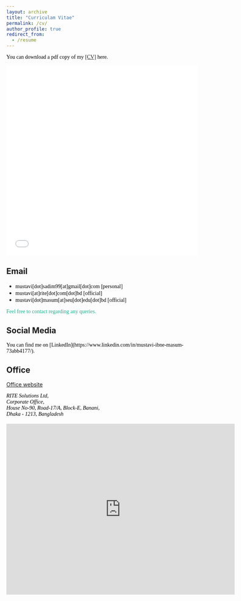 ```yaml
---
layout: archive
title: "Curriculam Vitae"
permalink: /cv/
author_profile: true
redirect_from:
  - /resume
---
```

<span style="color:black; font-family:Georgia;">You can download a pdf copy of my <a href="../files/CV/cv of Mustavi_Ibne_Masum.pdf">[CV]</a> here.</span>

<iframe src="/files/CV/cv of Mustavi_Ibne_Masum.pdf" width="100%" height="500" frameborder="no" border="0" marginwidth="0" marginheight="0"></iframe>

<br>


## Email
+ <span style="font-family:Trebuchet MS; color:black;">mustavi[dot]sadim99[at]gmail[dot]com [personal] </span><br/>
+ <span style="font-family:Trebuchet MS; color:black;">mustavi[at]rite[dot]com[dot]bd [official] </span><br/>
+ <span style="font-family:Trebuchet MS; color:black;">mustavi[dot]masum[at]seu[dot]edu[dot]bd [official] </span><br/>
<!-- + <span style="font-family:Trebuchet MS; color:black;"> [official] </span> -->

<span style="color:#1FAB89; font-family:Georgia;">Feel free to contact regarding any queries.</span><br>
## Social Media
<span style="color:black; font-family:Georgia;">
You can find me on [LinkedIn](https://www.linkedin.com/in/mustavi-ibne-masum-73abb4177/).
</span>

## Office
[Office website](https://www.rite.com.bd/)
<address>
<span style="color:black; font-family:Georgia;">
RITE Solutions Ltd,<br>
Corporate Office,<br>
House No-90, Road-17/A, Block-E, Banani,<br>
Dhaka - 1213, Bangladesh
</span> 
</address> 
<br/>

<iframe src="https://www.google.com/maps/embed?pb=!1m14!1m8!1m3!1d14602.984280863619!2d90.4092546!3d23.7920551!3m2!1i1024!2i768!4f13.1!3m3!1m2!1s0x3755c70bfdf7b75b%3A0x4f0ec5905b732fbf!2sRITE%20Solutions%20Ltd!5e0!3m2!1sen!2sbd!4v1708930575513!5m2!1sen!2sbd" width="600" height="450" style="border:0;" allowfullscreen="" loading="lazy" referrerpolicy="no-referrer-when-downgrade"></iframe>